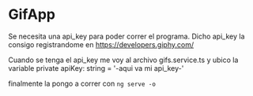 # GifApp
Se necesita una api_key para poder correr el programa. Dicho api_key la consigo registrandome en
https://developers.giphy.com/

Cuando se tenga el api_key me voy al archivo gifs.service.ts y ubico la variable 
private apiKey: string = '-aqui va mi api_key-' 

finalmente la pongo a correr con `ng serve -o`
